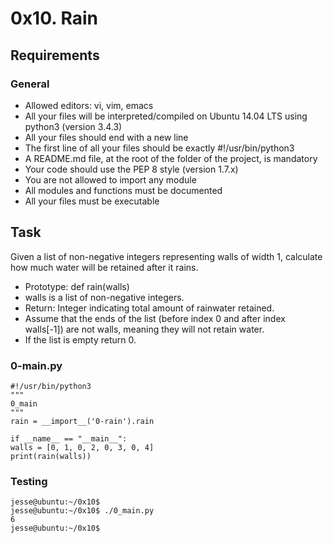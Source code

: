 # 0x10. Rain
## Requirements
### General
* Allowed editors: vi, vim, emacs
* All your files will be interpreted/compiled on Ubuntu 14.04 LTS using python3 (version 3.4.3)
* All your files should end with a new line
* The first line of all your files should be exactly #!/usr/bin/python3
* A README.md file, at the root of the folder of the project, is mandatory
* Your code should use the PEP 8 style (version 1.7.x)
* You are not allowed to import any module
* All modules and functions must be documented
* All your files must be executable

## Task

Given a list of non-negative integers representing walls of width 1, calculate how much water will be retained after it rains.
* Prototype: def rain(walls)
* walls is a list of non-negative integers.
* Return: Integer indicating total amount of rainwater retained.
* Assume that the ends of the list (before index 0 and after index walls[-1]) are not walls, meaning they will not retain water.
* If the list is empty return 0.

### 0-main.py
    #!/usr/bin/python3
    """
    0_main
    """
    rain = __import__('0-rain').rain

    if __name__ == "__main__":
    walls = [0, 1, 0, 2, 0, 3, 0, 4]
    print(rain(walls))

### Testing

    jesse@ubuntu:~/0x10$
    jesse@ubuntu:~/0x10$ ./0_main.py
    6
    jesse@ubuntu:~/0x10$
